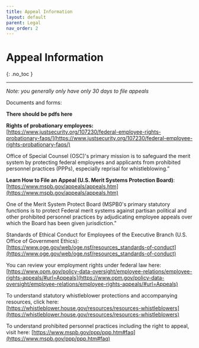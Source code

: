 ```yaml
---
title: Appeal Information
layout: default
parent: Legal
nav_order: 2
---
```

# Appeal Information

{: .no_toc }

---
*Note: you generally only have only 30 days to file appeals*

Documents and forms:

**There should be pdfs here**

**Rights of probationary employees:**
[https://www.justsecurity.org/107230/federal-employee-rights-probationary-faqs/](https://www.justsecurity.org/107230/federal-employee-rights-probationary-faqs/)

Office of Special Counsel (OSC)'s primary mission is to safeguard the merit system by protecting federal employees and applicants from prohibited personnel practices (PPPs), especially reprisal for whistleblowing.”

**Learn How to File an Appeal (U.S. Merit Systems Protection Board)**:[https://www.mspb.gov/appeals/appeals.htm](https://www.mspb.gov/appeals/appeals.htm)

One of the Merit System Protect Board (MSPB0's primary statutory functions is to protect Federal merit systems against partisan political and other prohibited personnel practices by adjudicating employee appeals over which the Board has been given jurisdiction.”

Standards of Ethical Conduct for Employees of the Executive Branch (U.S. Office of Government Ethics):[https://www.oge.gov/web/oge.nsf/resources_standards-of-conduct](https://www.oge.gov/web/oge.nsf/resources_standards-of-conduct)

You can review your employment rights under federal law here: [https://www.opm.gov/policy-data-oversight/employee-relations/employee-rights-appeals/#url=Appeals](https://www.opm.gov/policy-data-oversight/employee-relations/employee-rights-appeals/#url=Appeals)

To understand statutory whistleblower protections and accompanying resources, click here: [https://whistleblower.house.gov/resources/resources-whistleblowers](https://whistleblower.house.gov/resources/resources-whistleblowers)

To understand prohibited personnel practices including the right to appeal, visit here: [https://www.mspb.gov/ppp/ppp.htm#faq](https://www.mspb.gov/ppp/ppp.htm#faq)